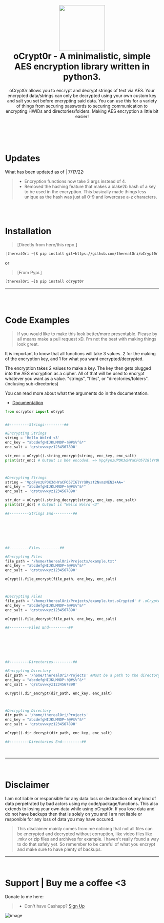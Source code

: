 <h1 align="center">
	<img src="https://cdn.discordapp.com/attachments/946797907846258799/946798556629585950/unknown.png" width="150px"><br>
    oCrypt0r - A minimalistic, simple AES encryption library written in python3.
</h1>
<p align="center">
    oCrypt0r allows you to encrypt and decrypt strings of text via AES. Your encrypted data/strings can only be decrypted using your own custom key and salt you set before encrypting said data. You can use this for a variety of things from securing passwords to securing communication to encrypting HWIDs and directories/folders. Making AES encryption a little bit easier!
</p>

<h1></h1>

<br />
<br />

# Updates
What has been updated as of | 7/17/22:

> - Encryption functions now take 3 args instead of 4.
> - Removed the hashing feature that makes a blake2b hash of a key to be used in the encryption. This basically made things less unique as the hash was just all 0-9 and lowercase a-z characters.

<br />
<br />

# Installation
 > [Directly from here/this repo.]
```bash
[therealOri ~]$ pip install git+https://github.com/therealOri/oCrypt0r
```

or

> [From Pypi.]
```bash
[therealOri ~]$ pip install oCrypt0r
```
__ __

<br />
<br />

# Code Examples
> If you would like to make this look better/more presentable. Please by all means make a pull request xD. I'm not the best with making things look great.

It is important to know that all functions will take 3 values. 2 for the making of the encryption key, and 1 for what you want encrypted/decrypted.

The encryption takes 2 values to make a key. The key then gets plugged into the AES encryption as a cipher. All of that will be used to encrypt whatever you want as a value. "strings", "files", or "directories/folders". (inclusing sub-directories)

You can read more about what the arguments do in the documentation.

- [Documentation](https://github.com/therealOri/oCrypt0r/blob/main/DOCUMENTATION.md)
```python
from ocryptor import oCrypt


##---------Strings---------##

#Encrypting Strings
string = 'Hello Wolrd <3'
enc_key = "abcdefgHIJKLMNOP~!@#$%^&*"
enc_salt = 'qrstuvwxyz1234567890'

str_enc = oCrypt().string_encrypt(string, enc_key, enc_salt)
print(str_enc) # Output is b64 encoded. => VpqFynzUPOK3dHYaCFO57IGlYrQRyzt2NvmzMEN2+AA=



#Decrypting Strings
string = 'VpqFynzUPOK3dHYaCFO57IGlYrQRyzt2NvmzMEN2+AA='
enc_key = "abcdefgHIJKLMNOP~!@#$%^&*"
enc_salt = 'qrstuvwxyz1234567890'

str_dcr = oCrypt().string_decrypt(string, enc_key, enc_salt)
print(str_dcr) # Output is "Hello Wolrd <3"

##---------Strings End---------##







##---------Files---------##

#Encrypting Files
file_path = '/home/therealOri/Projects/example.txt'
enc_key = "abcdefgHIJKLMNOP~!@#$%^&*"
enc_salt = 'qrstuvwxyz1234567890'

oCrypt().file_encrypt(file_path, enc_key, enc_salt)



#Decrypting Files
file_path = '/home/therealOri/Projects/example.txt.oCrypted' # .oCrypted is what is used to let you know that the file is encrypted.
enc_key = "abcdefgHIJKLMNOP~!@#$%^&*"
enc_salt = 'qrstuvwxyz1234567890'

oCrypt().file_decrypt(file_path, enc_key, enc_salt)

##---------Files End---------##







##---------Directories---------##

#Encrypting Directory
dir_path = '/home/therealOri/Projects' #Must be a path to the directory you want to encrypt.
enc_key = "abcdefgHIJKLMNOP~!@#$%^&*"
enc_salt = 'qrstuvwxyz1234567890'

oCrypt().dir_encrypt(dir_path, enc_key, enc_salt)



#Decrypting Directory
dir_path = '/home/therealOri/Projects'
enc_key = "abcdefgHIJKLMNOP~!@#$%^&*"
enc_salt = 'qrstuvwxyz1234567890'

oCrypt().dir_decrypt(dir_path, enc_key, enc_salt)

##---------Directories End---------##
```

<br />

__ __

<br />

# Disclaimer
I am not liable or responsible for any data loss or destruction of any kind of data perpetrated by bad actors using my code/package/functions. This also extends to losing your own data while using oCrypt0r. If you lose data and do not have backups then that is solely on you and I am not liable or responible for any loss of data you may have occured.
> This disclaimer mainly comes from me noticing that not all files can be encrypted and decrypted without corruption, like video files like .mkv or zip files and archives for example. I haven't really found a way to do that safely yet. So remember to be careful of what you encrypt and make sure to have plenty of backups.
__ __



<br />

# Support  |  Buy me a coffee <3
Donate to me here:
> - Don't have Cashapp? [Sign Up](https://cash.app/app/TKWGCRT)

![image](https://user-images.githubusercontent.com/45724082/158000721-33c00c3e-68bb-4ee3-a2ae-aefa549cfb33.png)

